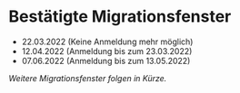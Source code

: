 # Bestätigte Migrationsfenster

- 22.03.2022 (Keine Anmeldung mehr möglich)
- 12.04.2022 (Anmeldung bis zum 23.03.2022)
- 07.06.2022 (Anmeldung bis zum 13.05.2022)

*Weitere Migrationsfenster folgen in Kürze.*
